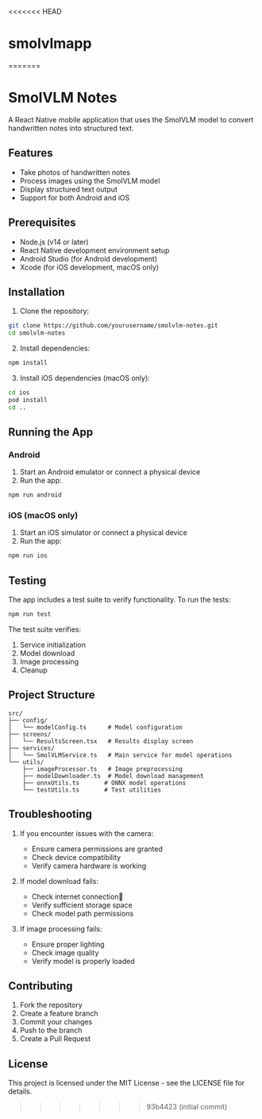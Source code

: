 <<<<<<< HEAD
# smolvlmapp
=======
# SmolVLM Notes

A React Native mobile application that uses the SmolVLM model to convert handwritten notes into structured text.

## Features

- Take photos of handwritten notes
- Process images using the SmolVLM model
- Display structured text output
- Support for both Android and iOS

## Prerequisites

- Node.js (v14 or later)
- React Native development environment setup
- Android Studio (for Android development)
- Xcode (for iOS development, macOS only)

## Installation

1. Clone the repository:
```bash
git clone https://github.com/yourusername/smolvlm-notes.git
cd smolvlm-notes
```

2. Install dependencies:
```bash
npm install
```

3. Install iOS dependencies (macOS only):
```bash
cd ios
pod install
cd ..
```

## Running the App

### Android

1. Start an Android emulator or connect a physical device
2. Run the app:
```bash
npm run android
```

### iOS (macOS only)

1. Start an iOS simulator or connect a physical device
2. Run the app:
```bash
npm run ios
```

## Testing

The app includes a test suite to verify functionality. To run the tests:

```bash
npm run test
```

The test suite verifies:
1. Service initialization
2. Model download
3. Image processing
4. Cleanup

## Project Structure

```
src/
├── config/
│   └── modelConfig.ts      # Model configuration
├── screens/
│   └── ResultsScreen.tsx   # Results display screen
├── services/
│   └── SmolVLMService.ts   # Main service for model operations
└── utils/
    ├── imageProcessor.ts   # Image preprocessing
    ├── modelDownloader.ts  # Model download management
    ├── onnxUtils.ts       # ONNX model operations
    └── testUtils.ts       # Test utilities
```

## Troubleshooting

1. If you encounter issues with the camera:
   - Ensure camera permissions are granted
   - Check device compatibility
   - Verify camera hardware is working

2. If model download fails:
   - Check internet connection💢
   - Verify sufficient storage space
   - Check model path permissions

3. If image processing fails:
   - Ensure proper lighting
   - Check image quality
   - Verify model is properly loaded

## Contributing

1. Fork the repository
2. Create a feature branch
3. Commit your changes
4. Push to the branch
5. Create a Pull Request

## License

This project is licensed under the MIT License - see the LICENSE file for details. 
>>>>>>> 93b4423 (initial commit)
